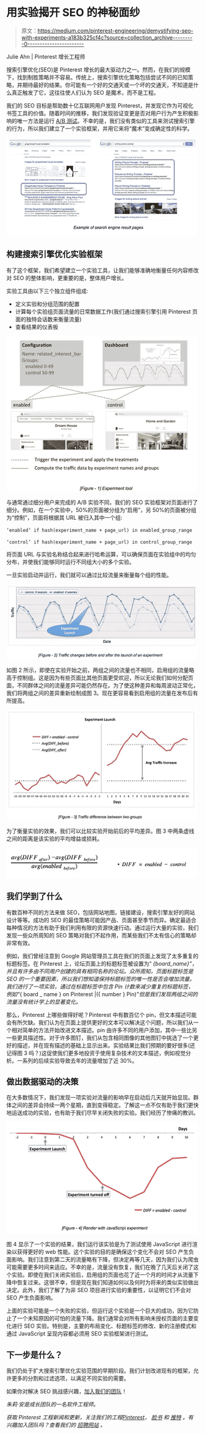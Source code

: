 # 用实验揭开 SEO 的神秘面纱

> 原文：<https://medium.com/pinterest-engineering/demystifying-seo-with-experiments-a183b325cf4c?source=collection_archive---------0----------------------->

Julie Ahn | Pinterest 增长工程师

搜索引擎优化(SEO)是 Pinterest 增长的最大驱动力之一。然而，在我们的规模下，找到制胜策略并不容易。传统上，搜索引擎优化策略包括尝试不同的已知策略，并期待最好的结果。你可能有一个好的交通天或一个坏的交通天，不知道是什么真正触发了它，这往往使人们认为 SEO 是魔术，而不是工程。

我们的 SEO 目标是帮助数十亿互联网用户发现 Pinterest，并发现它作为可视化书签工具的价值。随着时间的推移，我们发现验证变更是否对用户行为产生积极影响的唯一方法是运行 [A/B 测试](https://engineering.pinterest.com/post/100594540604/lessons-in-growth-and-increasing-signups)。不幸的是，我们没有类似的工具来测试搜索引擎的行为，所以我们建立了一个实验框架，并用它来将“魔术”变成确定性的科学。

![](img/200660d07e4a29b779ee29eb4c599a2c.png)

## 构建搜索引擎优化实验框架

有了这个框架，我们希望建立一个实验工具，让我们能够准确地衡量任何内容修改对 SEO 的整体影响，更重要的是，整体用户增长。

实验工具由以下三个独立组件组成:

*   定义实验和分组范围的配置
*   计算每个实验组页面流量的日常数据工作(我们通过搜索引擎引用 Pinterest 页面的独特会话数来衡量流量)
*   查看结果的仪表板

![](img/47023f2d4e54726d742afc05497cb741.png)

与通常通过细分用户来完成的 A/B 实验不同，我们的 SEO 实验框架对页面进行了细分。例如，在一个实验中，50%的页面被分组为“启用”，另 50%的页面被分组为“控制”，页面将根据其 URL 被归入其中一个组:

`‘enabled’ if hash(experiment_name + page_url) in enabled_group_range`

`‘control’ if hash(experiment_name + page_url) in control_group_range`

将页面 URL 与实验名称结合起来进行哈希运算，可以确保页面在实验组中的均匀分布，并使我们能够同时运行不同组大小的多个实验。

一旦实验启动并运行，我们就可以通过比较流量来衡量每个组的性能。

![](img/41213ca91b5d222a5550d7ce33c702c0.png)

如图 2 所示，即使在实验开始之前，两组之间的流量也不相同，启用组的流量略高于控制组。这是因为有些页面比其他页面更受欢迎，所以无论我们如何分配页面，不同群体之间的流量差异可能仍然存在。为了使这种差异和每周波动正常化，我们将两组之间的差异重新绘制成图 3。现在更容易看到启用组的流量在发布后有所提高。

![](img/6b0d24f8bd90f4bd2a556f32224b158b.png)

为了衡量实验的效果，我们可以比较实验开始前后的平均差异。图 3 中两条虚线之间的距离是该实验的平均增益或损耗。

![](img/cd88fb48d79b431718ce12fda0ab6271.png)

## 我们学到了什么

有数百种不同的方法来做 SEO，包括网站地图，链接建设，搜索引擎友好的网站设计等等。成功的 SEO 的最佳策略可能因产品、页面甚至季节而异。确定最适合每种情况的方法有助于我们利用有限的资源快速行动。通过运行大量的实验，我们发现一些众所周知的 SEO 策略对我们不起作用，而某些我们不太有信心的策略却非常有效。

例如，我们曾经注意到 Google 网站管理员工具在我们的页面上发现了太多重复的标题标签。在 Pinterest 上，论坛页面上的标题标签被设置为“ *{board_name}”，并且有许多由不同用户创建的具有相同名称的论坛。众所周知，页面标题标签是 SEO 的一个重要因素，所以我们想知道保持标题标签的唯一性是否会增加流量。我们进行了一项实验，通过在标题标签中包含 Pin 计数来减少重复的标题标签，例如“*{ board _ name } on Pinterest |({ number } Pin)*”但是我们发现两组之间的流量没有统计学上的显著变化。*

那么，Pinterest 上哪些做得好呢？Pinterest 中有数百亿个 pin，但文本描述可能会有所欠缺。我们认为在页面上提供更好的文本可以解决这个问题，所以我们从一个相对简单的方法开始改进文本描述。pin 由许多不同的用户添加，其中一些比另一些更具描述性。对于许多图钉，我们从包含相同图像的其他图钉中挑选了一个更好的描述，并在现有描述的基础上显示出来。实验结果比我们预期的要好很多(还记得图 3 吗？)这促使我们更多地投资于使用复杂技术的文本描述，例如视觉分析。一系列的后续实验导致去年的流量增加了近 30%。

## 做出数据驱动的决策

在大多数情况下，我们发现一项实验对流量的影响早在启动后几天就开始显现。群体之间的差异会持续一两个星期，直到变得稳定。了解这一点不仅有助于我们更快地运送成功的实验，也有助于我们尽早关闭失败的实验。我们经历了惨痛的教训。

![](img/1541ecccbeffdac2620c0ab67cbb2fe1.png)

图 4 显示了一个实验的结果，我们运行该实验是为了测试使用 JavaScript 进行渲染以获得更好的 web 性能。这个实验的目的是确保这个变化不会对 SEO 产生负面影响。我们注意到第二天的流量略有下降，但决定再等几天，因为我们认为爬虫可能需要更多时间来适应。不幸的是，流量没有恢复，我们在晚了几天后关闭了这个实验。即使在我们关闭实验后，启用组的页面也花了近一个月的时间才从流量下降中恢复过来。这很不幸，但是现在我们知道如何以及何时为将来的类似实验做出决定。此外，我们了解了为非 SEO 项目进行实验的重要性，以证明它们不会对 SEO 产生负面影响。

上面的实验可能是一个失败的实验，但运行这个实验是一个巨大的成功，因为它防止了一个未知原因的可怕的流量下降。我们通常会对所有影响未授权页面的主要变化进行 SEO 实验。特别是，主要的布局变化、标题标签的修改、新的注册模式和通过 JavaScript 呈现内容都必须用 SEO 实验框架进行测试。

## 下一步是什么？

我们仍处于扩大搜索引擎优化实验范围的早期阶段。我们计划改进现有的框架，允许更多的分割和过滤选项，以满足不同实验的需要。

如果你对解决 SEO 挑战感兴趣，[加入我们的团队](https://about.pinterest.com/en/careers/engineering-product)！

*朱莉·安是成长团队的一名软件工程师。*

*获取 Pinterest 工程新闻和更新，关注我们的工程*[*Pinterest*](https://www.pinterest.com/malorie/pinterest-engineering-news/)*，* [*脸书*](https://www.facebook.com/pinterestengineering) *和* [*推特*](https://twitter.com/PinterestEng) *。有兴趣加入团队吗？查看我们的* [*招聘网站*](https://about.pinterest.com/en/careers/engineering-product) *。*